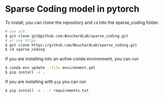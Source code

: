 # Sparse Coding model in pytorch

To install, you can clone the repository and `cd` into the sparse_coding folder.

```bash
# use ssh
$ git clone git@github.com:BouchardLab/sparse_coding.git
# or use https
$ git clone https://github.com/BouchardLab/sparse_coding.git
$ cd sparse_coding
```

If you are installing into an active conda environment, you can run

```bash
$ conda env update --file environment.yml
$ pip install -e .
```

If you are installing with `pip` you can run

```bash
$ pip install -e . -r requirements.txt
```
